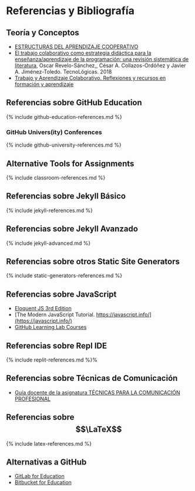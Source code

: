 # Referencias y Bibliografía

## Teoría y Conceptos

* [ESTRUCTURAS DEL APRENDIZAJE COOPERATIVO](http://proyectoaprender.es/formacion/es-ES/recursos/aprendizaje-cooperativo/16-estructuras-del-aprendizaje-cooperativo)
* [El trabajo colaborativo como estrategia didáctica para la
enseñanza/aprendizaje de la programación: una revisión sistemática de literatura](http://www.scielo.org.co/pdf/teclo/v21n41/v21n41a08.pdf), Oscar Revelo-Sánchez,, César A. Collazos-Ordóñez y Javier A. Jiménez-Toledo. TecnoLógicas. 2018
* [Trabajo y Aprendizaje Colaborativo. Reflexiones y recursos en formación y aprendizaje](https://jesusmartinezmarin.org/2016/12/12/redefiniendo-el-aprendizaje-colaborativo/)

## Referencias sobre GitHub Education

{% include github-education-references.md %}

### GitHub Univers(ity) Conferences

{% include github-university-references.md %}

## Alternative Tools for Assignments

{% include classroom-references.md %}

## Referencias sobre Jekyll Básico

{% include jekyll-references.md %}

## Referencias sobre Jekyll Avanzado

{% include jekyll-advanced.md %}

## Referencias sobre otros Static Site Generators

{% include static-generators-references.md %}

## Referencias sobre JavaScript

* [Eloquent JS 3rd Edition](https://eloquentjavascript.net/)
* [The Modern JavaScript Tutorial. https://javascript.info/](https://javascript.info/)
* [GitHub Learning Lab Courses](https://lab.github.com/)
  

## Referencias sobre Repl IDE

{% include replit-references.md %}%  

## Referencias sobre Técnicas de Comunicación

* [Guía docente de la asignatura TÉCNICAS PARA LA COMUNICACIÓN PROFESIONAL](https://www.upct.es/~doctiqa/guias/210601008.pdf)

## Referencias sobre $$\LaTeX$$

{% include latex-references.md %}

## Alternativas a GitHub

* [GitLab for Education](https://about.gitlab.com/solutions/education/)
* [Bitbucket for Education](https://bitbucket.org/product/en/education)
